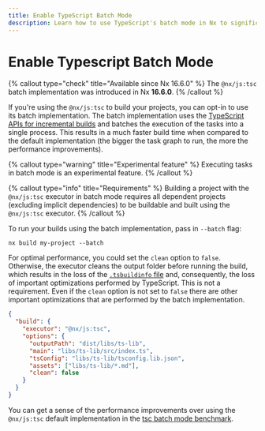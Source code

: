 ```yaml
---
title: Enable TypeScript Batch Mode
description: Learn how to use TypeScript's batch mode in Nx to significantly improve build performance by batching TypeScript compilation tasks into a single process.
---
```


# Enable Typescript Batch Mode

{% callout type="check" title="Available since Nx 16.6.0" %}
The `@nx/js:tsc` batch implementation was introduced in Nx **16.6.0**.
{% /callout %}

If you're using the `@nx/js:tsc` to build your projects, you can opt-in to use its batch implementation. The batch implementation uses the [TypeScript APIs for incremental builds](https://www.typescriptlang.org/docs/handbook/project-references.html#build-mode-for-typescript) and batches the execution of the tasks into a single process. This results in a much faster build time when compared to the default implementation (the bigger the task graph to run, the more the performance improvements).

{% callout type="warning" title="Experimental feature" %}
Executing tasks in batch mode is an experimental feature.
{% /callout %}

{% callout type="info" title="Requirements" %}
Building a project with the `@nx/js:tsc` executor in batch mode requires all dependent projects (excluding implicit dependencies) to be buildable and built using the `@nx/js:tsc` executor.
{% /callout %}

To run your builds using the batch implementation, pass in `--batch` flag:

```shell
nx build my-project --batch
```

For optimal performance, you could set the `clean` option to `false`. Otherwise, the executor cleans the output folder before running the build, which results in the loss of the [`.tsbuildinfo` file](https://www.typescriptlang.org/tsconfig/#tsBuildInfoFile) and, consequently, the loss of important optimizations performed by TypeScript. This is not a requirement. Even if the `clean` option is not set to `false` there are other important optimizations that are performed by the batch implementation.

```json {% fileName="libs/ts-lib/project.json" %}
{
  "build": {
    "executor": "@nx/js:tsc",
    "options": {
      "outputPath": "dist/libs/ts-lib",
      "main": "libs/ts-lib/src/index.ts",
      "tsConfig": "libs/ts-lib/tsconfig.lib.json",
      "assets": ["libs/ts-lib/*.md"],
      "clean": false
    }
  }
}
```

You can get a sense of the performance improvements over using the `@nx/js:tsc` default implementation in the [tsc batch mode benchmark](/showcase/benchmarks/tsc-batch-mode).
